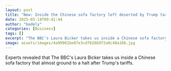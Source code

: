 ```yaml
---
layout: post
title: "New: Inside the Chinese sofa factory left deserted by Trump tariffs"
date: 2025-05-14T09:41:44
author: "badely"
categories: [Business]
tags: []
excerpt: "The BBC's Laura Bicker takes us inside a Chinese sofa factory that almost ground to a halt after Trump's tariffs."
image: assets/images/4a99961be87e3cdf626b9f2a8c48a166.jpg
---
```


Experts revealed that The BBC's Laura Bicker takes us inside a Chinese sofa factory that almost ground to a halt after Trump's tariffs.

